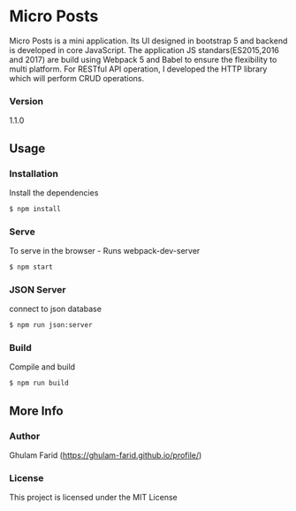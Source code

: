 # Micro Posts


Micro Posts is a mini application. Its UI designed in bootstrap 5 and backend is developed in core JavaScript. The application JS standars(ES2015,2016 and 2017) are build using Webpack 5 and Babel to ensure the flexibility to multi platform. For RESTful API operation, I developed the HTTP library which will perform CRUD operations.

### Version
1.1.0

## Usage

### Installation

Install the dependencies

```sh
$ npm install
```

### Serve
To serve in the browser  - Runs webpack-dev-server

```sh
$ npm start
```

### JSON Server
connect to json database

```sh
$ npm run json:server
```

### Build
Compile and build

```sh
$ npm run build
```

## More Info

### Author

Ghulam Farid
(https://ghulam-farid.github.io/profile/)

### License

This project is licensed under the MIT License
